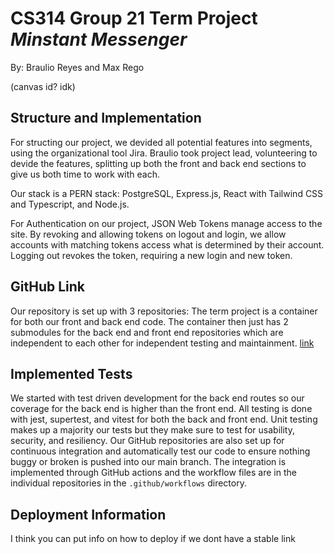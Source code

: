 # CS314 Group 21 Term Project _Minstant Messenger_

By: Braulio Reyes and Max Rego

(canvas id? idk)

## Structure and Implementation

For structing our project, we devided all potential features into segments, 
using the organizational tool Jira. Braulio took project lead, volunteering
to devide the features, splitting up both the front and back end sections
to give us both time to work with each. 

Our stack is a PERN stack: PostgreSQL, Express.js, React with Tailwind CSS 
and Typescript, and Node.js.

For Authentication on our project, JSON Web Tokens manage access to the site.
By revoking and allowing tokens on logout and login, we allow accounts with matching
tokens access what is determined by their account. Logging out revokes the token, requiring
a new login and new token.

## GitHub Link
Our repository is set up with 3 repositories: The term project is a container
for both our front and back end code. The container then just has 2 submodules
for the back end and front end repositories which are independent to each other
for independent testing and maintainment. 
[link](https://github.com/Braulee7/CS314-Term-Project)

## Implemented Tests

We started with test driven development for the back end routes so our
coverage for the back end is higher than the front end. All testing is
done with jest, supertest, and vitest for both the back and front end.
Unit testing makes up a majority our tests but they make sure to test for
usability, security, and resiliency. 
Our GitHub repositories are also set up for continuous integration and
automatically test our code to ensure nothing buggy or broken is pushed
into our main branch. The integration is implemented through GitHub actions
and the workflow files are in the individual repositories in the 
`.github/workflows` directory.

## Deployment Information

I think you can put info on how to deploy if we dont have a stable link

